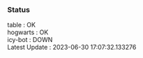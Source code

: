 ### Status


table : OK  
hogwarts : OK  
icy-bot : DOWN  
Latest Update : 2023-06-30 17:07:32.133276
